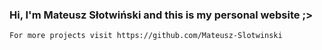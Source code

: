 ### Hi, I'm Mateusz Słotwiński and this is my personal website ;>
```
For more projects visit https://github.com/Mateusz-Slotwinski
```
